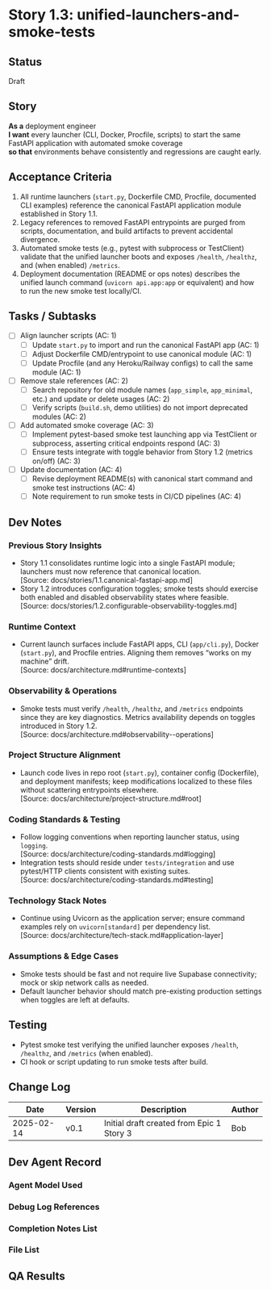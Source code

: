 # Story 1.3: unified-launchers-and-smoke-tests

## Status
Draft

## Story
**As a** deployment engineer  
**I want** every launcher (CLI, Docker, Procfile, scripts) to start the same FastAPI application with automated smoke coverage  
**so that** environments behave consistently and regressions are caught early.

## Acceptance Criteria
1. All runtime launchers (`start.py`, Dockerfile CMD, Procfile, documented CLI examples) reference the canonical FastAPI application module established in Story 1.1.
2. Legacy references to removed FastAPI entrypoints are purged from scripts, documentation, and build artifacts to prevent accidental divergence.
3. Automated smoke tests (e.g., pytest with subprocess or TestClient) validate that the unified launcher boots and exposes `/health`, `/healthz`, and (when enabled) `/metrics`.
4. Deployment documentation (README or ops notes) describes the unified launch command (`uvicorn api.app:app` or equivalent) and how to run the new smoke test locally/CI.

## Tasks / Subtasks
- [ ] Align launcher scripts (AC: 1)
  - [ ] Update `start.py` to import and run the canonical FastAPI app (AC: 1)
  - [ ] Adjust Dockerfile CMD/entrypoint to use canonical module (AC: 1)
  - [ ] Update Procfile (and any Heroku/Railway configs) to call the same module (AC: 1)
- [ ] Remove stale references (AC: 2)
  - [ ] Search repository for old module names (`app_simple`, `app_minimal`, etc.) and update or delete usages (AC: 2)
  - [ ] Verify scripts (`build.sh`, demo utilities) do not import deprecated modules (AC: 2)
- [ ] Add automated smoke coverage (AC: 3)
  - [ ] Implement pytest-based smoke test launching app via TestClient or subprocess, asserting critical endpoints respond (AC: 3)
  - [ ] Ensure tests integrate with toggle behavior from Story 1.2 (metrics on/off) (AC: 3)
- [ ] Update documentation (AC: 4)
  - [ ] Revise deployment README(s) with canonical start command and smoke test instructions (AC: 4)
  - [ ] Note requirement to run smoke tests in CI/CD pipelines (AC: 4)

## Dev Notes
### Previous Story Insights
- Story 1.1 consolidates runtime logic into a single FastAPI module; launchers must now reference that canonical location.  
  [Source: docs/stories/1.1.canonical-fastapi-app.md]
- Story 1.2 introduces configuration toggles; smoke tests should exercise both enabled and disabled observability states where feasible.  
  [Source: docs/stories/1.2.configurable-observability-toggles.md]

### Runtime Context
- Current launch surfaces include FastAPI apps, CLI (`app/cli.py`), Docker (`start.py`), and Procfile entries. Aligning them removes “works on my machine” drift.  
  [Source: docs/architecture.md#runtime-contexts]

### Observability & Operations
- Smoke tests must verify `/health`, `/healthz`, and `/metrics` endpoints since they are key diagnostics. Metrics availability depends on toggles introduced in Story 1.2.  
  [Source: docs/architecture.md#observability--operations]

### Project Structure Alignment
- Launch code lives in repo root (`start.py`), container config (Dockerfile), and deployment manifests; keep modifications localized to these files without scattering entrypoints elsewhere.  
  [Source: docs/architecture/project-structure.md#root]

### Coding Standards & Testing
- Follow logging conventions when reporting launcher status, using `logging`.  
  [Source: docs/architecture/coding-standards.md#logging]
- Integration tests should reside under `tests/integration` and use pytest/HTTP clients consistent with existing suites.  
  [Source: docs/architecture/coding-standards.md#testing]

### Technology Stack Notes
- Continue using Uvicorn as the application server; ensure command examples rely on `uvicorn[standard]` per dependency list.  
  [Source: docs/architecture/tech-stack.md#application-layer]

### Assumptions & Edge Cases
- Smoke tests should be fast and not require live Supabase connectivity; mock or skip network calls as needed.
- Default launcher behavior should match pre-existing production settings when toggles are left at defaults.

## Testing
- Pytest smoke test verifying the unified launcher exposes `/health`, `/healthz`, and `/metrics` (when enabled).
- CI hook or script updating to run smoke tests after build.

## Change Log
| Date       | Version | Description                              | Author |
| ---------- | ------- | ---------------------------------------- | ------ |
| 2025-02-14 | v0.1    | Initial draft created from Epic 1 Story 3 | Bob    |

## Dev Agent Record
### Agent Model Used

### Debug Log References

### Completion Notes List

### File List

## QA Results
